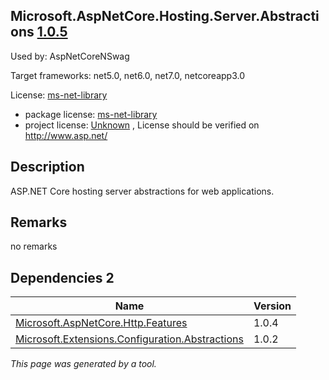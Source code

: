 Microsoft.AspNetCore.Hosting.Server.Abstractions [1.0.5](https://www.nuget.org/packages/Microsoft.AspNetCore.Hosting.Server.Abstractions/1.0.5)
--------------------

Used by: AspNetCoreNSwag

Target frameworks: net5.0, net6.0, net7.0, netcoreapp3.0

License: [ms-net-library](../../../../licenses/ms-net-library) 

- package license: [ms-net-library](http://www.microsoft.com/web/webpi/eula/net_library_eula_enu.htm) 
- project license: [Unknown](http://www.asp.net/) , License should be verified on http://www.asp.net/

Description
-----------
ASP.NET Core hosting server abstractions for web applications.

Remarks
-----------
no remarks


Dependencies 2
-----------

|Name|Version|
|----------|:----|
|[Microsoft.AspNetCore.Http.Features](../../../../packages/nuget.org/microsoft.aspnetcore.http.features/1.0.4)|1.0.4|
|[Microsoft.Extensions.Configuration.Abstractions](../../../../packages/nuget.org/microsoft.extensions.configuration.abstractions/1.0.2)|1.0.2|

*This page was generated by a tool.*